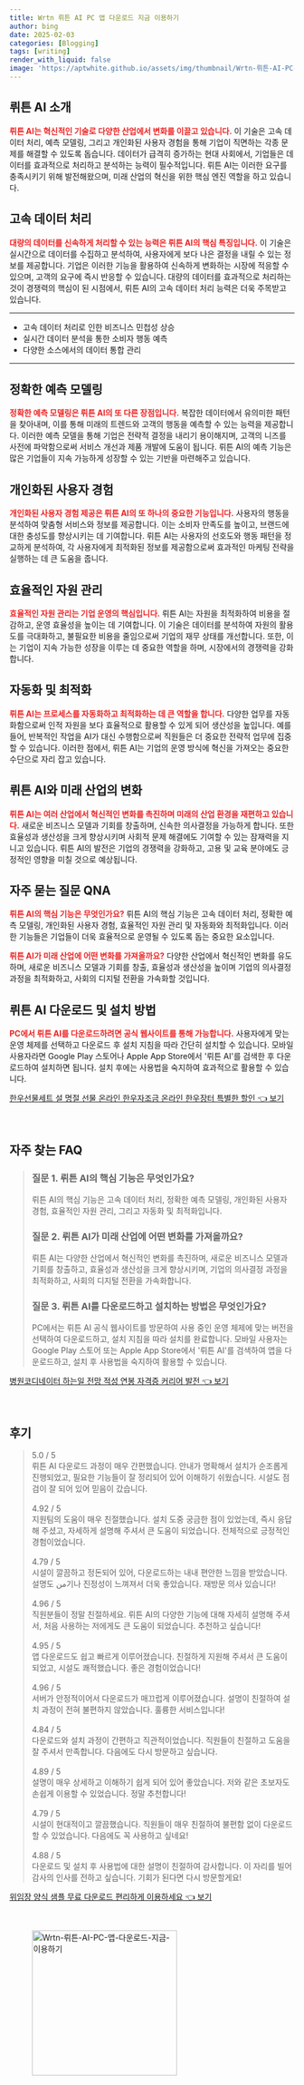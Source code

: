 ```yaml
---
title: Wrtn 뤼튼 AI PC 앱 다운로드 지금 이용하기
author: bing
date: 2025-02-03
categories: [Blogging]
tags: [writing]
render_with_liquid: false
image: 'https://aptwhite.github.io/assets/img/thumbnail/Wrtn-뤼튼-AI-PC-앱-다운로드-지금-이용하기.webp'
---
```



<h2 id='뤼튼_소개'>뤼튼 AI 소개</h2>

<p><b><span style="color: #ee2323;">뤼튼 AI는 혁신적인 기술로 다양한 산업에서 변화를 이끌고 있습니다.</span></b> 이 기술은 고속 데이터 처리, 예측 모델링, 그리고 개인화된 사용자 경험을 통해 기업이 직면하는 각종 문제를 해결할 수 있도록 돕습니다. 데이터가 급격히 증가하는 현대 사회에서, 기업들은 데이터를 효과적으로 처리하고 분석하는 능력이 필수적입니다. 뤼튼 AI는 이러한 요구를 충족시키기 위해 발전해왔으며, 미래 산업의 혁신을 위한 핵심 엔진 역할을 하고 있습니다.</p>

<h2 id='고속_데이터_처리'>고속 데이터 처리</h2>

<p><b><span style="color: #ee2323;">대량의 데이터를 신속하게 처리할 수 있는 능력은 뤼튼 AI의 핵심 특징입니다.</span></b> 이 기술은 실시간으로 데이터를 수집하고 분석하여, 사용자에게 보다 나은 결정을 내릴 수 있는 정보를 제공합니다. 기업은 이러한 기능을 활용하여 신속하게 변화하는 시장에 적응할 수 있으며, 고객의 요구에 즉시 반응할 수 있습니다. 대량의 데이터를 효과적으로 처리하는 것이 경쟁력의 핵심이 된 시점에서, 뤼튼 AI의 고속 데이터 처리 능력은 더욱 주목받고 있습니다.</p>

<hr />

<ul>
    <li>고속 데이터 처리로 인한 비즈니스 민첩성 상승</li>
    <li>실시간 데이터 분석을 통한 소비자 행동 예측</li>
    <li>다양한 소스에서의 데이터 통합 관리</li>
</ul>

<hr />

<h2 id='정확한_예측_모델링'>정확한 예측 모델링</h2>

<p><b><span style="color: #ee2323;">정확한 예측 모델링은 뤼튼 AI의 또 다른 장점입니다.</span></b> 복잡한 데이터에서 유의미한 패턴을 찾아내며, 이를 통해 미래의 트렌드와 고객의 행동을 예측할 수 있는 능력을 제공합니다. 이러한 예측 모델을 통해 기업은 전략적 결정을 내리기 용이해지며, 고객의 니즈를 사전에 파악함으로써 서비스 개선과 제품 개발에 도움이 됩니다. 뤼튼 AI의 예측 기능은 많은 기업들이 지속 가능하게 성장할 수 있는 기반을 마련해주고 있습니다.</p>

<h2 id='개인화된_사용자_경험'>개인화된 사용자 경험</h2>

<p><b><span style="color: #ee2323;">개인화된 사용자 경험 제공은 뤼튼 AI의 또 하나의 중요한 기능입니다.</span></b> 사용자의 행동을 분석하여 맞춤형 서비스와 정보를 제공합니다. 이는 소비자 만족도를 높이고, 브랜드에 대한 충성도를 향상시키는 데 기여합니다. 뤼튼 AI는 사용자의 선호도와 행동 패턴을 정교하게 분석하여, 각 사용자에게 최적화된 정보를 제공함으로써 효과적인 마케팅 전략을 실행하는 데 큰 도움을 줍니다.</p>

<h2 id='효율적인_자원_관리'>효율적인 자원 관리</h2>

<p><b><span style="color: #ee2323;">효율적인 자원 관리는 기업 운영의 핵심입니다.</span></b> 뤼튼 AI는 자원을 최적화하여 비용을 절감하고, 운영 효율성을 높이는 데 기여합니다. 이 기술은 데이터를 분석하여 자원의 활용도를 극대화하고, 불필요한 비용을 줄임으로써 기업의 재무 상태를 개선합니다. 또한, 이는 기업이 지속 가능한 성장을 이루는 데 중요한 역할을 하며, 시장에서의 경쟁력을 강화합니다.</p>

<h2 id='자동화_및_최적화'>자동화 및 최적화</h2>

<p><b><span style="color: #ee2323;">뤼튼 AI는 프로세스를 자동화하고 최적화하는 데 큰 역할을 합니다.</span></b> 다양한 업무를 자동화함으로써 인적 자원을 보다 효율적으로 활용할 수 있게 되어 생산성을 높입니다. 예를 들어, 반복적인 작업을 AI가 대신 수행함으로써 직원들은 더 중요한 전략적 업무에 집중할 수 있습니다. 이러한 점에서, 뤼튼 AI는 기업의 운영 방식에 혁신을 가져오는 중요한 수단으로 자리 잡고 있습니다.</p>

<h2 id='미래_산업의_변화'>뤼튼 AI와 미래 산업의 변화</h2>

<p><b><span style="color: #ee2323;">뤼튼 AI는 여러 산업에서 혁신적인 변화를 촉진하며 미래의 산업 환경을 재편하고 있습니다.</span></b> 새로운 비즈니스 모델과 기회를 창출하며, 신속한 의사결정을 가능하게 합니다. 또한 효율성과 생산성을 크게 향상시키며 사회적 문제 해결에도 기여할 수 있는 잠재력을 지니고 있습니다. 뤼튼 AI의 발전은 기업의 경쟁력을 강화하고, 고용 및 교육 분야에도 긍정적인 영향을 미칠 것으로 예상됩니다.</p>

<h2 id='자주_묻는_질문'>자주 묻는 질문 QNA</h2>

<p><b><span style="color: #ee2323;">뤼튼 AI의 핵심 기능은 무엇인가요?</span></b> 뤼튼 AI의 핵심 기능은 고속 데이터 처리, 정확한 예측 모델링, 개인화된 사용자 경험, 효율적인 자원 관리 및 자동화와 최적화입니다. 이러한 기능들은 기업들이 더욱 효율적으로 운영될 수 있도록 돕는 중요한 요소입니다.</p>

<p><b><span style="color: #ee2323;">뤼튼 AI가 미래 산업에 어떤 변화를 가져올까요?</span></b> 다양한 산업에서 혁신적인 변화를 유도하며, 새로운 비즈니스 모델과 기회를 창출, 효율성과 생산성을 높이며 기업의 의사결정 과정을 최적화하고, 사회의 디지털 전환을 가속화할 것입니다.</p>

<h2 id='다운로드_및_설치'>뤼튼 AI 다운로드 및 설치 방법</h2>

<p><b><span style="color: #ee2323;">PC에서 뤼튼 AI를 다운로드하려면 공식 웹사이트를 통해 가능합니다.</span></b> 사용자에게 맞는 운영 체제를 선택하고 다운로드 후 설치 지침을 따라 간단히 설치할 수 있습니다. 모바일 사용자라면 Google Play 스토어나 Apple App Store에서 '뤼튼 AI'를 검색한 후 다운로드하여 설치하면 됩니다. 설치 후에는 사용법을 숙지하여 효과적으로 활용할 수 있습니다.</p>


<p><a class="click-button" title="한우선물세트 설 명절 선물 온라인 한우자조금 온라인 한우장터 특별한 할인" href="https://aptwhite.github.io/posts/%ED%95%9C%EC%9A%B0%EC%84%A0%EB%AC%BC%EC%84%B8%ED%8A%B8-%EC%84%A4-%EB%AA%85%EC%A0%88-%EC%84%A0%EB%AC%BC-%EC%98%A8%EB%9D%BC%EC%9D%B8-%ED%95%9C%EC%9A%B0%EC%9E%90%EC%A1%B0%EA%B8%88-%EC%98%A8%EB%9D%BC%EC%9D%B8-%ED%95%9C%EC%9A%B0%EC%9E%A5%ED%84%B0-%ED%8A%B9%EB%B3%84%ED%95%9C-%ED%95%A0%EC%9D%B8/" rel="dofollow">한우선물세트 설 명절 선물 온라인 한우자조금 온라인 한우장터 특별한 할인 👈 보기</a></p><br>
<h2 id='자주_찾는_FAQ'>자주 찾는 FAQ</h2>
<div itemscope="" itemtype="https://schema.org/FAQPage"> 
<blockquote> 
<div itemscope="" itemprop="mainEntity" itemtype="https://schema.org/Question"> 
<h3 itemprop="name">질문 1. 뤼튼 AI의 핵심 기능은 무엇인가요?</h3> 
<div itemscope="" itemprop="acceptedAnswer" itemtype="https://schema.org/Answer"> 
<span itemprop="text"> 
<p>뤼튼 AI의 핵심 기능은 고속 데이터 처리, 정확한 예측 모델링, 개인화된 사용자 경험, 효율적인 자원 관리, 그리고 자동화 및 최적화입니다.</p> 
</span> 
</div> 
</div> 

<div itemscope="" itemprop="mainEntity" itemtype="https://schema.org/Question"> 
<h3 itemprop="name">질문 2. 뤼튼 AI가 미래 산업에 어떤 변화를 가져올까요?</h3> 
<div itemscope="" itemprop="acceptedAnswer" itemtype="https://schema.org/Answer"> 
<span itemprop="text"> 
<p>뤼튼 AI는 다양한 산업에서 혁신적인 변화를 촉진하며, 새로운 비즈니스 모델과 기회를 창출하고, 효율성과 생산성을 크게 향상시키며, 기업의 의사결정 과정을 최적화하고, 사회의 디지털 전환을 가속화합니다.</p> 
</span> 
</div> 
</div> 

<div itemscope="" itemprop="mainEntity" itemtype="https://schema.org/Question"> 
<h3 itemprop="name">질문 3. 뤼튼 AI를 다운로드하고 설치하는 방법은 무엇인가요?</h3> 
<div itemscope="" itemprop="acceptedAnswer" itemtype="https://schema.org/Answer"> 
<span itemprop="text"> 
<p>PC에서는 뤼튼 AI 공식 웹사이트를 방문하여 사용 중인 운영 체제에 맞는 버전을 선택하여 다운로드하고, 설치 지침을 따라 설치를 완료합니다. 모바일 사용자는 Google Play 스토어 또는 Apple App Store에서 '뤼튼 AI'를 검색하여 앱을 다운로드하고, 설치 후 사용법을 숙지하여 활용할 수 있습니다.</p> 
</span> 
</div> 
</div> 

</blockquote> 
</div>
<p><a class="click-button" title="병원코디네이터 하는일 전망 적성 연봉 자격증 커리어 발전" href="https://aptwhite.github.io/posts/%EB%B3%91%EC%9B%90%EC%BD%94%EB%94%94%EB%84%A4%EC%9D%B4%ED%84%B0-%ED%95%98%EB%8A%94%EC%9D%BC-%EC%A0%84%EB%A7%9D-%EC%A0%81%EC%84%B1-%EC%97%B0%EB%B4%89-%EC%9E%90%EA%B2%A9%EC%A6%9D-%EC%BB%A4%EB%A6%AC%EC%96%B4-%EB%B0%9C%EC%A0%84/" rel="dofollow">병원코디네이터 하는일 전망 적성 연봉 자격증 커리어 발전 👈 보기</a></p><br>
<h2 id='후기'>후기</h2>
<div itemscope itemtype="https://schema.org/Product">
  <blockquote>
  <div itemprop="review" itemscope itemtype="https://schema.org/Review">
      <div itemprop="reviewRating" itemscope itemtype="https://schema.org/Rating"> <span itemprop="ratingValue">5.0</span> / <span itemprop="bestRating">5</span> </div>
      <span itemprop="reviewBody">뤼튼 AI 다운로드 과정이 매우 간편했습니다. 안내가 명확해서 설치가 순조롭게 진행되었고, 필요한 기능들이 잘 정리되어 있어 이해하기 쉬웠습니다. 시설도 점검이 잘 되어 있어 믿음이 갔습니다.</span>
  </div>
  <br>
  <div itemprop="review" itemscope itemtype="https://schema.org/Review">
      <div itemprop="reviewRating" itemscope itemtype="https://schema.org/Rating"> <span itemprop="ratingValue">4.92</span> / <span itemprop="bestRating">5</span> </div>
      <span itemprop="reviewBody">지원팀의 도움이 매우 친절했습니다. 설치 도중 궁금한 점이 있었는데, 즉시 응답해 주셨고, 자세하게 설명해 주셔서 큰 도움이 되었습니다. 전체적으로 긍정적인 경험이었습니다.</span>
  </div>
  <br>
  <div itemprop="review" itemscope itemtype="https://schema.org/Review">
      <div itemprop="reviewRating" itemscope itemtype="https://schema.org/Rating"> <span itemprop="ratingValue">4.79</span> / <span itemprop="bestRating">5</span> </div>
      <span itemprop="reviewBody">시설이 깔끔하고 정돈되어 있어, 다운로드하는 내내 편안한 느낌을 받았습니다. 설명도 من기나 진정성이 느껴져서 더욱 좋았습니다. 재방문 의사 있습니다!</span>
  </div>
  <br>
  <div itemprop="review" itemscope itemtype="https://schema.org/Review">
      <div itemprop="reviewRating" itemscope itemtype="https://schema.org/Rating"> <span itemprop="ratingValue">4.96</span> / <span itemprop="bestRating">5</span> </div>
      <span itemprop="reviewBody">직원분들이 정말 친절하세요. 뤼튼 AI의 다양한 기능에 대해 자세히 설명해 주셔서, 처음 사용하는 저에게도 큰 도움이 되었습니다. 추천하고 싶습니다!</span>
  </div>
  <br>
  <div itemprop="review" itemscope itemtype="https://schema.org/Review">
      <div itemprop="reviewRating" itemscope itemtype="https://schema.org/Rating"> <span itemprop="ratingValue">4.95</span> / <span itemprop="bestRating">5</span> </div>
      <span itemprop="reviewBody">앱 다운로드도 쉽고 빠르게 이루어졌습니다. 친절하게 지원해 주셔서 큰 도움이 되었고, 시설도 쾌적했습니다. 좋은 경험이었습니다!</span>
  </div>
  <br>
  <div itemprop="review" itemscope itemtype="https://schema.org/Review">
      <div itemprop="reviewRating" itemscope itemtype="https://schema.org/Rating"> <span itemprop="ratingValue">4.96</span> / <span itemprop="bestRating">5</span> </div>
      <span itemprop="reviewBody">서버가 안정적이어서 다운로드가 매끄럽게 이루어졌습니다. 설명이 친절하여 설치 과정이 전혀 불편하지 않았습니다. 훌륭한 서비스입니다!</span>
  </div>
  <br>
  <div itemprop="review" itemscope itemtype="https://schema.org/Review">
      <div itemprop="reviewRating" itemscope itemtype="https://schema.org/Rating"> <span itemprop="ratingValue">4.84</span> / <span itemprop="bestRating">5</span> </div>
      <span itemprop="reviewBody">다운로드와 설치 과정이 간편하고 직관적이었습니다. 직원들이 친절하고 도움을 잘 주셔서 만족합니다. 다음에도 다시 방문하고 싶습니다.</span>
  </div>
  <br>
  <div itemprop="review" itemscope itemtype="https://schema.org/Review">
      <div itemprop="reviewRating" itemscope itemtype="https://schema.org/Rating"> <span itemprop="ratingValue">4.89</span> / <span itemprop="bestRating">5</span> </div>
      <span itemprop="reviewBody">설명이 매우 상세하고 이해하기 쉽게 되어 있어 좋았습니다. 저와 같은 초보자도 손쉽게 이용할 수 있었습니다. 정말 추천합니다!</span>
  </div>
  <br>
  <div itemprop="review" itemscope itemtype="https://schema.org/Review">
      <div itemprop="reviewRating" itemscope itemtype="https://schema.org/Rating"> <span itemprop="ratingValue">4.79</span> / <span itemprop="bestRating">5</span> </div>
      <span itemprop="reviewBody">시설이 현대적이고 깔끔했습니다. 직원들이 매우 친절하여 불편함 없이 다운로드할 수 있었습니다. 다음에도 꼭 사용하고 싶네요!</span>
  </div>
  <br>
  <div itemprop="review" itemscope itemtype="https://schema.org/Review">
      <div itemprop="reviewRating" itemscope itemtype="https://schema.org/Rating"> <span itemprop="ratingValue">4.88</span> / <span itemprop="bestRating">5</span> </div>
      <span itemprop="reviewBody">다운로드 및 설치 후 사용법에 대한 설명이 친절하여 감사합니다. 이 자리를 빌어 감사의 인사를 전하고 싶습니다. 기회가 된다면 다시 방문할게요!</span>
  </div>
  </blockquote>
</div>
<p><a class="click-button" title="위임장 양식 샘플 무료 다운로드 편리하게 이용하세요" href="https://aptwhite.github.io/posts/%EC%9C%84%EC%9E%84%EC%9E%A5-%EC%96%91%EC%8B%9D-%EC%83%98%ED%94%8C-%EB%AC%B4%EB%A3%8C-%EB%8B%A4%EC%9A%B4%EB%A1%9C%EB%93%9C-%ED%8E%B8%EB%A6%AC%ED%95%98%EA%B2%8C-%EC%9D%B4%EC%9A%A9%ED%95%98%EC%84%B8%EC%9A%94/" rel="dofollow">위임장 양식 샘플 무료 다운로드 편리하게 이용하세요 👈 보기</a></p><br>
<figure class="image"><img src="https://aptwhite.github.io/assets/img/thumbnail/Wrtn-뤼튼-AI-PC-앱-다운로드-지금-이용하기.webp" alt="Wrtn-뤼튼-AI-PC-앱-다운로드-지금-이용하기" width="256" height="256"></figure>